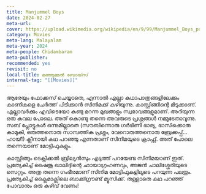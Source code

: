 ```yaml
---
title: Manjummel Boys
date: 2024-02-27
meta-url: 
cover: https://upload.wikimedia.org/wikipedia/en/9/99/Manjummel_Boys_poster.jpg
category: Movies
meta-lang: Malayalam
meta-year: 2024
meta-people: Chidambaram
meta-publisher: 
recommended: yes
revisit: no
local-title: മഞ്ഞുമ്മൽ ബോയ്സ്
internal-tag: "[[Movies]]"
---
```


ആരേയും ഫോക്കസ് ചെയ്യാതെ, എന്നാൽ എല്ലാ കഥാപാത്രങ്ങളിലേക്കും കാണികളെ ചേർത്ത് പിടിക്കാൻ സിനിമക്ക് കഴിയുന്നു. കാസ്റ്റിങ്ങിന്റെ മിടുക്കാണ്. എല്ലാവർക്കും എവിടെയോ കണ്ടു മറന്ന മുഖങ്ങളും സ്വഭാവങ്ങളുമാണ്. അറിയുന്ന ഒരു കവല പോലെ. അത് കൊണ്ടു തന്നെ അവരുടെ പ്രശ്നങ്ങൾ നമ്മുടേതാവുന്നു. സബ് പ്ലോട്ടുകൾ ഒന്നുമില്ലാതെ (സൗബിന്നൊരു ഗർഭിണി ഭാര്യ, ഭാസിക്കൊരു കാമുകി, ഒരുത്തനൊരു സാമ്പത്തിക പ്രശ്നം, വേറൊരുത്തനൊരു ബ്രേക്കപ്പ്... ഹായ്!) ക്ലീനായി കഥ പറഞ്ഞു എന്നതാണ് സിനിമയുടെ ക്രാഫ്റ്റ്. അത് പോലെ തന്നെയാണ് മോട്ടിഫുകളും. 

കാസ്റ്റിങ്ങും ടെക്നിക്കൽ ബ്രില്യൻസും എടുത്ത് പറയേണ്ട സിനിമയാണ് ഇത്. പ്രത്യേകിച്ച് ഷൈജു ഖാലിദ്ദിന്റെ ഛായാഗ്രഹണവും, അജൻ ചാലിശ്ശേരിയുടെ സെറ്റും. അത്ര തന്നെ ഗംഭീരമാണ് സിനിമ മോട്ടിഫുകളിലൂടെ പറയുന്ന പലതും. പ്രത്യേകിച്ച് ക്ലൈമാക്സിലെ ബാക്ക്ഗ്രൗണ്ട് മ്യൂസിക്ക്. തള്ളാതെ കഥ പറഞ്ഞ് പോവാനും ഒരു കഴിവ് വേണം! 